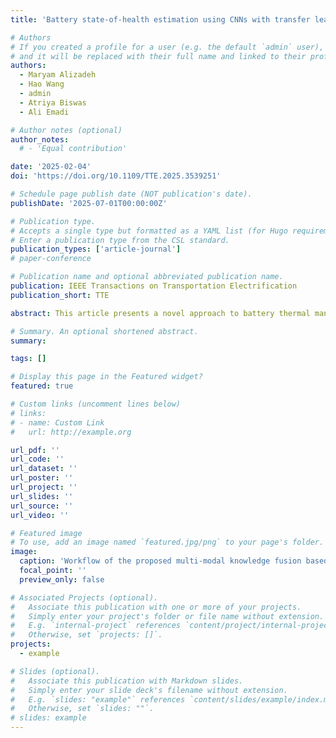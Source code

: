 ```yaml
---
title: 'Battery state-of-health estimation using CNNs with transfer learning and multi-modal fusion of partial voltage profiles and histogram data'

# Authors
# If you created a profile for a user (e.g. the default `admin` user), write the username (folder name) here
# and it will be replaced with their full name and linked to their profile.
authors:
  - Maryam Alizadeh
  - Hao Wang
  - admin
  - Atriya Biswas
  - Ali Emadi

# Author notes (optional)
author_notes:
  # - 'Equal contribution'

date: '2025-02-04'
doi: 'https://doi.org/10.1109/TTE.2025.3539251'

# Schedule page publish date (NOT publication's date).
publishDate: '2025-07-01T00:00:00Z'

# Publication type.
# Accepts a single type but formatted as a YAML list (for Hugo requirements).
# Enter a publication type from the CSL standard.
publication_types: ['article-journal']
# paper-conference

# Publication name and optional abbreviated publication name.
publication: IEEE Transactions on Transportation Electrification
publication_short: TTE

abstract: This article presents a novel approach to battery thermal management control in electric vehicles (EVs), focusing on the establishment of a power loss model that incorporates temperature and aging effects on internal resistance, thereby enabling accurate estimation of battery power loss for optimized battery thermal management systems (BTMS). In addition, this article introduces a BTMS design capable of both heating and cooling, aiming to maintain optimal battery temperature and enhance battery efficiency and longevity. The proposed methodology includes an offline optimization layer to improve battery longevity and BTMS energy efficiency and an online control layer to maintain a safe battery temperature operation. The adaptability of this BTMS design for real-time applications in various climates is achieved by integrating discharge rate (c-rate) information from the drive cycle. This results in a two-level, driving-aware BTMS control system tailored to varying driving patterns specific to commuter applications. Consequently, this research significantly advances EV battery thermal management by addressing key challenges such as reducing power loss estimation error by up to 28%, optimizing temperature regulation, improving power efficiency by up to 7 kJ for different drive cycles, and enhancing battery aging by more than 3% per life cycle, while ensuring adaptability to various driving patterns for commuters.

# Summary. An optional shortened abstract.
summary: 

tags: []

# Display this page in the Featured widget?
featured: true

# Custom links (uncomment lines below)
# links:
# - name: Custom Link
#   url: http://example.org

url_pdf: ''
url_code: ''
url_dataset: ''
url_poster: ''
url_project: ''
url_slides: ''
url_source: ''
url_video: ''

# Featured image
# To use, add an image named `featured.jpg/png` to your page's folder.
image:
  caption: 'Workflow of the proposed multi-modal knowledge fusion based SOH estimation method.'
  focal_point: ''
  preview_only: false

# Associated Projects (optional).
#   Associate this publication with one or more of your projects.
#   Simply enter your project's folder or file name without extension.
#   E.g. `internal-project` references `content/project/internal-project/index.md`.
#   Otherwise, set `projects: []`.
projects:
  - example

# Slides (optional).
#   Associate this publication with Markdown slides.
#   Simply enter your slide deck's filename without extension.
#   E.g. `slides: "example"` references `content/slides/example/index.md`.
#   Otherwise, set `slides: ""`.
# slides: example
---
```


<!-- {{% callout note %}}
Click the _Cite_ button above to demo the feature to enable visitors to import publication metadata into their reference management software.
{{% /callout %}}

{{% callout note %}}
Create your slides in Markdown - click the _Slides_ button to check out the example.
{{% /callout %}}

Add the publication's **full text** or **supplementary notes** here. You can use rich formatting such as including [code, math, and images](https://docs.hugoblox.com/content/writing-markdown-latex/). -->
